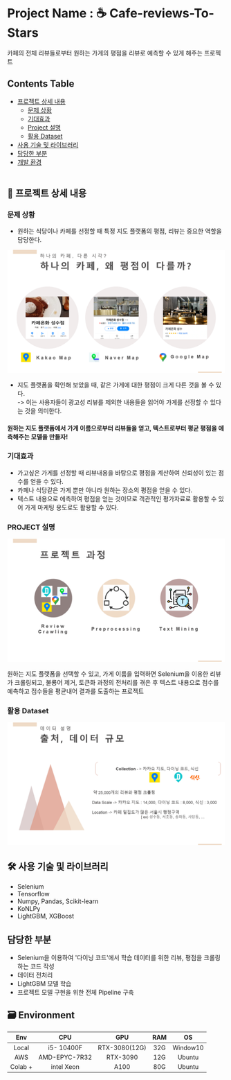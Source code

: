 # Project Name : ☕ Cafe-reviews-To-Stars
 카페의 전체 리뷰들로부터 원하는 가게의 평점을 리뷰로 예측할 수 있게 해주는 프로젝트

## Contents Table
- [프로젝트 상세 내용](#프로젝트-상세-내용)
    - [문제 상황](#문제-상황)
    - [기대효과](#기대효과)
    - [Project 설명](#PROJECT-설명)
    - [활용 Dataset](#활용-Dataset)
- [사용 기술 및 라이브러리](#사용-기술-및-라이브러리)
- [담당한 부분](#담당한-부분) 
- [개발 환경](#Environment)
</br></br>

## 📖 프로젝트 상세 내용
### 문제 상황

- 원하는 식당이나 카페를 선정할 때 특정 지도 플랫폼의 평점, 리뷰는 중요한 역할을 담당한다.

![Alt text](Problem.PNG)

- 지도 플랫폼을 확인해 보았을 때, 같은 가게에 대한 평점이 크게 다른 것을 볼 수 있다.<br>
-> 이는 사용자들이 광고성 리뷰를 제외한 내용들을 읽어야 가게를 선정할 수 있다는 것을 의미한다.

#### **원하는 지도 플랫폼에서 가게 이름으로부터 리뷰들을 얻고, 텍스트로부터 평균 평점을 에측해주는 모델을 만들자!**

### 기대효과 

- 가고싶은 가게를 선정할 때 리뷰내용을 바탕으로 평점을 계산하여 신뢰성이 있는 점수를 얻을 수 있다.
- 카페나 식당같은 가게 뿐만 아니라 원하는 장소의 평점을 얻을 수 있다.
- 텍스트 내용으로 에측하여 평점을 얻는 것이므로 객관적인 평가자료로 활용할 수 있어 가게 마케팅 용도로도 활용할 수 있다.

### PROJECT 설명 
![image](Process.png)

원하는 지도 플랫폼을 선택할 수 있고, 가게 이름을 입력하면 Selenium을 이용한 리뷰가 크롤링되고, 불룡어 제거, 토큰화 과정의 전처리를 겪은 후 텍스트 내용으로 점수를 예측하고 점수들을 평균내어 결과를 도출하는 프로젝트

### 활용 Dataset

![Alt text](Datas.png)


## 🛠️ 사용 기술 및 라이브러리
- Selenium
- Tensorflow
- Numpy, Pandas, Scikit-learn
- KoNLPy
- LightGBM, XGBoost

## 담당한 부분
- Selenium을 이용하여 '다이닝 코드'에서 학습 데이터를 위한 리뷰, 평점을 크롤링하는 코드 작성
- 데이터 전처리
- LightGBM 모델 학습
- 프로젝트 모델 구현을 위한 전체 Pipeline 구축

## 🗃️ Environment

| Env |CPU | GPU | RAM | OS 
|:--:|:--:|:--:|:--:|:--:|
| Local | i5- 10400F | RTX-3080(12G) | 32G| Window10 |
| AWS |  AMD-EPYC-7R32 | RTX-3090| 12G| Ubuntu |
| Colab + | intel Xeon | A100 | 80G | Ubuntu |
